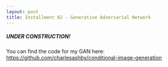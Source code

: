 ```yaml
---
layout: post
title: Installment 02 - Generative Adversarial Network
---
```


##### UNDER CONSTRUCTION!

You can find the code for my GAN here: https://github.com/charlesashby/conditional-image-generation


